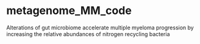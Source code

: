 # metagenome_MM_code
Alterations of gut microbiome accelerate multiple myeloma progression by increasing the relative abundances of nitrogen recycling bacteria
